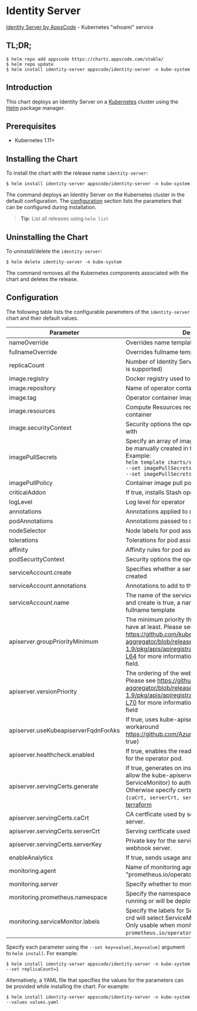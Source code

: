 # Identity Server

[Identity Server by AppsCode](https://github.com/kubeshield/identity-server) - Kubernetes "whoami" service

## TL;DR;

```console
$ helm repo add appscode https://charts.appscode.com/stable/
$ helm repo update
$ helm install identity-server appscode/identity-server -n kube-system
```

## Introduction

This chart deploys an Identity Server on a [Kubernetes](http://kubernetes.io) cluster using the [Helm](https://helm.sh) package manager.

## Prerequisites

- Kubernetes 1.11+

## Installing the Chart

To install the chart with the release name `identity-server`:

```console
$ helm install identity-server appscode/identity-server -n kube-system
```

The command deploys an Identity Server on the Kubernetes cluster in the default configuration. The [configuration](#configuration) section lists the parameters that can be configured during installation.

> **Tip**: List all releases using `helm list`

## Uninstalling the Chart

To uninstall/delete the `identity-server`:

```console
$ helm delete identity-server -n kube-system
```

The command removes all the Kubernetes components associated with the chart and deletes the release.

## Configuration

The following table lists the configurable parameters of the `identity-server` chart and their default values.

|              Parameter               |                                                                                                                                                                           Description                                                                                                                                                                            |                                Default                                |
|--------------------------------------|------------------------------------------------------------------------------------------------------------------------------------------------------------------------------------------------------------------------------------------------------------------------------------------------------------------------------------------------------------------|-----------------------------------------------------------------------|
| nameOverride                         | Overrides name template                                                                                                                                                                                                                                                                                                                                          | `""`                                                                  |
| fullnameOverride                     | Overrides fullname template                                                                                                                                                                                                                                                                                                                                      | `""`                                                                  |
| replicaCount                         | Number of Identity Server replicas to create (only 1 is supported)                                                                                                                                                                                                                                                                                               | `1`                                                                   |
| image.registry                       | Docker registry used to pull operator image                                                                                                                                                                                                                                                                                                                      | `kubeshield`                                                          |
| image.repository                     | Name of operator container image                                                                                                                                                                                                                                                                                                                                 | `identity-server`                                                     |
| image.tag                            | Operator container image tag                                                                                                                                                                                                                                                                                                                                     | `v0.1.1`                                                              |
| image.resources                      | Compute Resources required by the operator container                                                                                                                                                                                                                                                                                                             | `{}`                                                                  |
| image.securityContext                | Security options the operator container should run with                                                                                                                                                                                                                                                                                                          | `{}`                                                                  |
| imagePullSecrets                     | Specify an array of imagePullSecrets. Secrets must be manually created in the namespace. <br> Example: <br> `helm template charts/stash \` <br> `--set imagePullSecrets[0].name=sec0 \` <br> `--set imagePullSecrets[1].name=sec1`                                                                                                                               | `[]`                                                                  |
| imagePullPolicy                      | Container image pull policy                                                                                                                                                                                                                                                                                                                                      | `IfNotPresent`                                                        |
| criticalAddon                        | If true, installs Stash operator as critical addon                                                                                                                                                                                                                                                                                                               | `false`                                                               |
| logLevel                             | Log level for operator                                                                                                                                                                                                                                                                                                                                           | `3`                                                                   |
| annotations                          | Annotations applied to operator deployment                                                                                                                                                                                                                                                                                                                       | `{}`                                                                  |
| podAnnotations                       | Annotations passed to operator pod(s).                                                                                                                                                                                                                                                                                                                           | `{}`                                                                  |
| nodeSelector                         | Node labels for pod assignment                                                                                                                                                                                                                                                                                                                                   | `{"beta.kubernetes.io/arch":"amd64","beta.kubernetes.io/os":"linux"}` |
| tolerations                          | Tolerations for pod assignment                                                                                                                                                                                                                                                                                                                                   | `[]`                                                                  |
| affinity                             | Affinity rules for pod assignment                                                                                                                                                                                                                                                                                                                                | `{}`                                                                  |
| podSecurityContext                   | Security options the operator pod should run with.                                                                                                                                                                                                                                                                                                               | `{"fsGroup":65535}`                                                   |
| serviceAccount.create                | Specifies whether a service account should be created                                                                                                                                                                                                                                                                                                            | `true`                                                                |
| serviceAccount.annotations           | Annotations to add to the service account                                                                                                                                                                                                                                                                                                                        | `{}`                                                                  |
| serviceAccount.name                  | The name of the service account to use. If not set and create is true, a name is generated using the fullname template                                                                                                                                                                                                                                           | ``                                                                    |
| apiserver.groupPriorityMinimum       | The minimum priority the webhook api group should have at least. Please see https://github.com/kubernetes/kube-aggregator/blob/release-1.9/pkg/apis/apiregistration/v1beta1/types.go#L58-L64 for more information on proper values of this field.                                                                                                                | `10000`                                                               |
| apiserver.versionPriority            | The ordering of the webhook api inside of the group. Please see https://github.com/kubernetes/kube-aggregator/blob/release-1.9/pkg/apis/apiregistration/v1beta1/types.go#L66-L70 for more information on proper values of this field                                                                                                                             | `15`                                                                  |
| apiserver.useKubeapiserverFqdnForAks | If true, uses kube-apiserver FQDN for AKS cluster to workaround https://github.com/Azure/AKS/issues/522 (default true)                                                                                                                                                                                                                                           | `true`                                                                |
| apiserver.healthcheck.enabled        | If true, enables the readiness and liveliness probes for the operator pod.                                                                                                                                                                                                                                                                                       | `false`                                                               |
| apiserver.servingCerts.generate      | If true, generates on install/upgrade the certs that allow the kube-apiserver (and potentially ServiceMonitor) to authenticate operators pods. Otherwise specify certs in `apiserver.servingCerts.{caCrt, serverCrt, serverKey}`. See also: [example terraform](https://github.com/kubeshield/installer/blob/master/charts/identity-server/example-terraform.tf) | `true`                                                                |
| apiserver.servingCerts.caCrt         | CA certficate used by serving certificate of webhook server.                                                                                                                                                                                                                                                                                                     | `""`                                                                  |
| apiserver.servingCerts.serverCrt     | Serving certficate used by webhook server.                                                                                                                                                                                                                                                                                                                       | `""`                                                                  |
| apiserver.servingCerts.serverKey     | Private key for the serving certificate used by webhook server.                                                                                                                                                                                                                                                                                                  | `""`                                                                  |
| enableAnalytics                      | If true, sends usage analytics                                                                                                                                                                                                                                                                                                                                   | `true`                                                                |
| monitoring.agent                     | Name of monitoring agent (either "prometheus.io/operator" or "prometheus.io/builtin")                                                                                                                                                                                                                                                                            | `"none"`                                                              |
| monitoring.server                    | Specify whether to monitor Identity server                                                                                                                                                                                                                                                                                                                       | `false`                                                               |
| monitoring.prometheus.namespace      | Specify the namespace where Prometheus server is running or will be deployed.                                                                                                                                                                                                                                                                                    | `""`                                                                  |
| monitoring.serviceMonitor.labels     | Specify the labels for ServiceMonitor. Prometheus crd will select ServiceMonitor using these labels. Only usable when monitoring agent is `prometheus.io/operator`.                                                                                                                                                                                              | `{}`                                                                  |


Specify each parameter using the `--set key=value[,key=value]` argument to `helm install`. For example:

```console
$ helm install identity-server appscode/identity-server -n kube-system --set replicaCount=1
```

Alternatively, a YAML file that specifies the values for the parameters can be provided while
installing the chart. For example:

```console
$ helm install identity-server appscode/identity-server -n kube-system --values values.yaml
```

